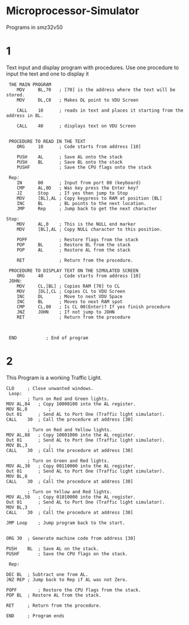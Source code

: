 # Microprocessor-Simulator
Programs in smz32v50

# 1

Text input and display program with procedures.
Use one procedure to input the text and one to display it



     THE MAIN PROGRAM
        MOV     BL,70   ; [70] is the address where the text will be stored. 
        MOV     DL,C0   ; Makes DL point to VDU Screen

        CALL    10      ; reads in text and places it starting from the address in BL.

        CALL    40      ; displays text on VDU Screen


     PROCEDURE TO READ IN THE TEXT
        ORG     10      ; Code starts from address [10]

        PUSH    AL      ; Save AL onto the stack
        PUSH    BL      ; Save BL onto the stack
        PUSHF           ; Save the CPU flags onto the stack

     Rep:
        IN      00      ; Input from port 00 (keyboard)
        CMP     AL,0D   ; Was key press the Enter key?
        JZ      Stop    ; If yes then jump to Stop
        MOV     [BL],AL ; Copy keypress to RAM at position [BL]
        INC     BL      ; BL points to the next location.
        JMP     Rep     ; Jump back to get the next character

    Stop:
        MOV     AL,0    ; This is the NULL end marker
        MOV     [BL],AL ; Copy NULL character to this position.

        POPF            ; Restore flags from the stack
        POP     BL      ; Restore BL from the stack
        POP     AL      ; Restore AL from the stack

        RET             ; Return from the procedure.

     PROCEDURE TO DISPLAY TEXT ON THE SIMULATED SCREEN
        ORG     40      ; Code starts from address [10]
     JOHN:
        MOV     CL,[BL] ; Copies RAM [70] to CL
        MOV     [DL],CL ; Copies CL to VDU Screen
        INC     DL      ; Move to next VDU Space
        INC     BL      ; Moves to next RAM spot
        CMP     CL,00   ; Is CL 00(Enter)? If yes finish procedure
        JNZ     JOHN    ; If not jump to JOHN
        RET             ; Return from the procedure



     END           ; End of program
# 2
This Program is a working Traffic Light.
     
	CLO		; Close unwanted windows.
     Loop:
     		; Turn on Red and Green lights.
	MOV AL,84	; Copy 10000100 into the AL register.
	MOV BL,8    	;
	Out 01 		; Send AL to Port One (Traffic light simulator).
	CALL	30	; Call the procedure at address [30]

			; Turn on Red and Yellow lights.
	MOV AL,88	; Copy 10001000 into the AL register.
	Out 01 		; Send AL to Port One (Traffic light simulator).
	MOV BL,3     	;
	CALL	30	; Call the procedure at address [30]

			; Turn on Green and Red lights.
	MOV AL,30	; Copy 00110000 into the AL register.
	Out 01		; Send AL to Port One (Traffic light simulator).
	MOV BL,8    	;
	CALL	30	; Call the procedure at address [30]

			; Turn on Yellow and Red lights.
	MOV AL,50	; Copy 01010000 into the AL register.
	Out 01 		; Send AL to Port One (Traffic light simulator).
	MOV BL,3     	;
	CALL	30	; Call the procedure at address [30]

	JMP Loop	; Jump program back to the start.


	ORG	30	; Generate machine code from address [30]

	PUSH	BL	; Save AL on the stack.
	PUSHF		; Save the CPU flags on the stack.
     
     Rep:
	
	DEC	BL	; Subtract one from AL.
	JNZ	REP	; Jump back to Rep if AL was not Zero.

	POPF		; Restore the CPU flags from the stack.
	POP	BL	; Restore AL from the stack.

	RET		; Return from the procedure.

	END		; Program ends
